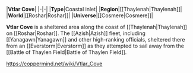 |**Vtlar Cove**|
|-|-|
|**Type**|Coastal inlet|
|**Region**|[[Thaylenah\|Thaylenah]]|
|**World**|[[Roshar\|Roshar]]|
|**Universe**|[[Cosmere\|Cosmere]]|

**Vtlar Cove** is a sheltered area along the coast of [[Thaylenah\|Thaylenah]] on [[Roshar\|Roshar]].
The [[Azish\|Azish]] fleet, including [[Yanagawn\|Yanagawn]] and other high-ranking officials, sheltered there from an [[Everstorm\|Everstorm]] as they attempted to sail away from the [[Battle of Thaylen Field\|Battle of Thaylen Field]].



https://coppermind.net/wiki/Vtlar_Cove